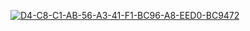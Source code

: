 
<a href="https://ibb.co/ZBVzhfC"><img src="https://i.ibb.co/ZBVzhfC/D4-C8-C1-AB-56-A3-41-F1-BC96-A8-EED0-BC9472.png" alt="D4-C8-C1-AB-56-A3-41-F1-BC96-A8-EED0-BC9472" border="0"></a>
